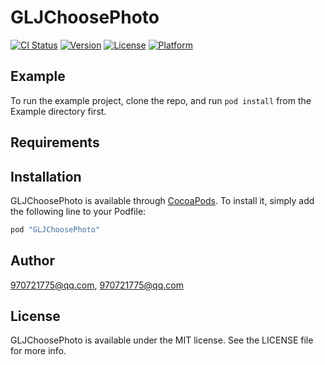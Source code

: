 # GLJChoosePhoto

[![CI Status](http://img.shields.io/travis/970721775@qq.com/GLJChoosePhoto.svg?style=flat)](https://travis-ci.org/970721775@qq.com/GLJChoosePhoto)
[![Version](https://img.shields.io/cocoapods/v/GLJChoosePhoto.svg?style=flat)](http://cocoapods.org/pods/GLJChoosePhoto)
[![License](https://img.shields.io/cocoapods/l/GLJChoosePhoto.svg?style=flat)](http://cocoapods.org/pods/GLJChoosePhoto)
[![Platform](https://img.shields.io/cocoapods/p/GLJChoosePhoto.svg?style=flat)](http://cocoapods.org/pods/GLJChoosePhoto)

## Example

To run the example project, clone the repo, and run `pod install` from the Example directory first.

## Requirements

## Installation

GLJChoosePhoto is available through [CocoaPods](http://cocoapods.org). To install
it, simply add the following line to your Podfile:

```ruby
pod "GLJChoosePhoto"
```

## Author

970721775@qq.com, 970721775@qq.com

## License

GLJChoosePhoto is available under the MIT license. See the LICENSE file for more info.
